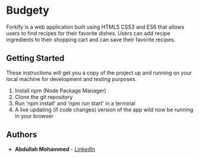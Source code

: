 # Budgety

Forkify is a web application built using HTML5 CSS3 and ES6 that allows users to find recipes for their favorite dishes. Users can add recipe ingredients to their shopping cart and can save their favorite recipes.


## Getting Started

These instructions will get you a copy of the project up and running on your local machine for development and testing purposes.

1) Install npm (Node Package Manager)
2) Clone the git repository
3) Run 'npm install' and 'npm run start' in a terminal
4) A live updating (if code changes) version of the app wild now be running in your browser

## Authors

- **Abdullah Mohammed** - [LinkedIn](https://www.linkedin.com/in/abdullah-mohammed-456290195/)
